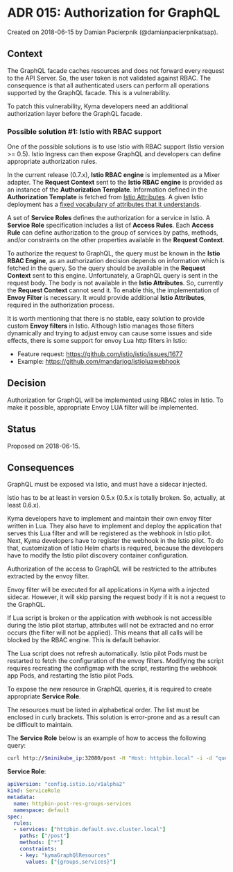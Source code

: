 # ADR 015: Authorization for GraphQL

Created on 2018-06-15 by Damian Pacierpnik (@damianpacierpnikatsap).

## Context

The GraphQL facade caches resources and does not forward every request to the API Server. So, the user token is not validated against RBAC.
The consequence is that all authenticated users can perform all operations supported by the GraphQL facade.
This is a vulnerability.

To patch this vulnerability, Kyma developers need an additional authorization layer before the GraphQL facade.

### Possible solution #1: Istio with RBAC support

One of the possible solutions is to use Istio with RBAC support (Istio version >= 0.5).
Istio Ingress can then expose GraphQL and developers can define appropriate authorization rules.

In the current release (0.7.x), **Istio RBAC engine** is implemented as a Mixer adapter.
The **Request Context** sent to the **Istio RBAC engine** is provided as an instance of the **Authorization Template**.
Information defined in the **Authorization Template** is fetched from [Istio Attributes](https://istio.io/docs/concepts/policy-and-control/attributes.html).
A given Istio deployment has a [fixed vocabulary of attributes that it understands](https://istio.io/docs/reference/config/mixer/attribute-vocabulary.html).

A set of **Service Roles** defines the authorization for a service in Istio.
A **Service Role** specification includes a list of **Access Rules**.
Each **Access Rule** can define authorization to the group of services by paths, methods, and/or constraints
on the other properties available in the **Request Context**.

To authorize the request to GraphQL, the query must be known in the **Istio RBAC Engine**, as an authorization decision depends on
information which is fetched in the query. So the query should be available in the **Request Context** sent to this engine.
Unfortunately, a GraphQL query is sent in the request body. The body is not available in the **Istio Attributes**.
So, currently the **Request Context** cannot send it. To enable this, the implementation of **Envoy Filter** is necessary.
It would provide additional **Istio Attributes**, required in the authorization process.

It is worth mentioning that there is no stable, easy solution to provide custom **Envoy filters** in Istio.
Although Istio manages those filters dynamically and trying to adjust envoy can cause some issues and side effects,
there is some support for envoy Lua http filters in Istio:
- Feature request: https://github.com/istio/istio/issues/1677
- Example: https://github.com/mandarjog/istioluawebhook

## Decision

Authorization for GraphQL will be implemented using RBAC roles in Istio. To make it possible, appropriate Envoy LUA filter
will be implemented.

## Status

Proposed on 2018-06-15.

## Consequences

GraphQL must be exposed via Istio, and must have a sidecar injected.

Istio has to be at least in version 0.5.x (0.5.x is totally broken. So, actually, at least 0.6.x).

Kyma developers have to implement and maintain their own envoy filter written in Lua.
They also have to implement and deploy the application that serves this Lua filter and will be registered as the webhook in Istio pilot.
Next, Kyma developers have to register the webhook in the Istio pilot. To do that, customization of Istio Helm charts is required,
because the developers have to modify the Istio pilot discovery container configuration.

Authorization of the access to GraphQL will be restricted to the attributes extracted by the envoy filter.

Envoy filter will be executed for all applications in Kyma with a injected sidecar. However, it will skip parsing the request
body if it is not a request to the GraphQL.

If Lua script is broken or the application with webhook is not accessible during the Istio pilot startup,
attributes will not be extracted and no error occurs (the filter will not be applied).
This means that all calls will be blocked by the RBAC engine. This is default behavior.

The Lua script does not refresh automatically. Istio pilot Pods must be restarted to fetch the configuration of the envoy filters.
Modifying the script requires recreating the configmap with the script, restarting the webhook app Pods, and restarting the Istio pilot Pods.

To expose the new resource in GraphQL queries, it is required to create appropriate **Service Role**.

The resources must be listed in alphabetical order. The list must be enclosed in curly brackets.
This solution is error-prone and as a result can be difficult to maintain.

The **Service Role** below is an example of how to access the following query:

```bash
curl http://$minikube_ip:32080/post -H "Host: httpbin.local" -i -d "query somequery { groups { name } services { id } }"        
```

**Service Role**:

```yaml
apiVersion: "config.istio.io/v1alpha2"
kind: ServiceRole
metadata:
  name: httpbin-post-res-groups-services
  namespace: default
spec:
  rules:
  - services: ["httpbin.default.svc.cluster.local"]
    paths: ["/post"]
    methods: ["*"]
    constraints:
    - key: "kymaGraphQlResources"
      values: ["{groups,services}"]
```
